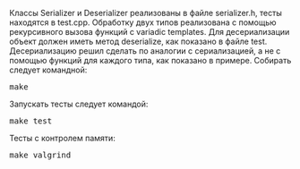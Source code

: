 Классы Serializer и Deserializer реализованы в файле serializer.h, тесты находятся в test.cpp.
Обработку двух типов реализована с помощью рекурсивного вызова функций с variadic templates. Для десериализации объект должен иметь метод deserialize, как показано в файле test. Десериализацию решил сделать по аналогии с сериализацией, а не с помощью функций для каждого типа, как показано в примере. 
Собирать следует командной:
<pre>make</pre>
Запускать тесты следует командой:
<pre>make test</pre>
Тесты с контролем памяти:
<pre>make valgrind</pre>